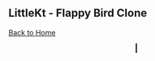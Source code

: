 ## LittleKt - Flappy Bird Clone

[Back to Home](/)

<div id="canvas-container" style="text-align:center;">
    <canvas id="canvas" width="540" height="1024" style="border:1px solid #000000;"></canvas>
</div>
<script>    
    var sampleTitle = "Flappy Bird Clone";
    var gameId = "flappybird";
</script>
<script type="text/javascript" src="{{ site.baseurl }}/littlekt-samples.js"></script>
